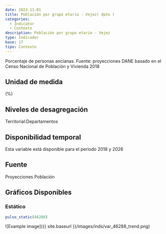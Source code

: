 ```yaml
---
date: 2023-11-01
title: Población por grupo etario - Vejez( dpto )
categories:
  - Indicator
  - Contexto
description: Población por grupo etario - Vejez
type: Indicador
base: 17
tipo: Contexto
--- 
```


Porcentaje de personas ancianas.
Fuente: proyecciones DANE basado en el Censo Nacional de Población y Vivienda 2018

## Unidad de medida
(%)

## Niveles de desagregación
Territorial:Departamentos

## Disponibilidad temporal
Esta variable está disponible para el periodo 2018 y 2026

## Fuente
Proyecciones Población

## Gráficos Disponibles

### Estático

``` R
pulso_static(46288)
```

![Example image]({{ site.baseurl }}/images/inds/var_46288_trend.png)